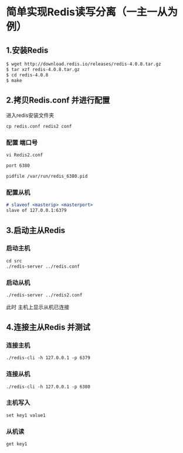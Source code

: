 # 简单实现Redis读写分离（一主一从为例）

## 1.安装Redis

```markdown
$ wget http://download.redis.io/releases/redis-4.0.8.tar.gz
$ tar xzf redis-4.0.8.tar.gz
$ cd redis-4.0.8
$ make
```
## 2.拷贝Redis.conf 并进行配置
进入redis安装文件夹
```markdown
cp redis.conf redis2 conf
```
### 配置 端口号
```markdown
vi Redis2.conf 
```
```markdown
port 6380
```
```markdown
pidfile /var/run/redis_6380.pid
```
### 配置从机
```markdown
# slaveof <masterip> <masterport>
slave of 127.0.0.1:6379
```
## 3.启动主从Redis
### 启动主机
```markdown
cd src
./redis-server ../redis.conf
```
### 启动从机
```markdown
./redis-server ../redis2.conf
```
此时 主机上显示从机已连接
## 4.连接主从Redis 并测试
### 连接主机
```markdown
./redis-cli -h 127.0.0.1 -p 6379
```
### 连接从机
```markdown
./redis-cli -h 127.0.0.1 -p 6380
```
### 主机写入
```markdown
set key1 value1
```
### 从机读
```markdown
get key1
```
